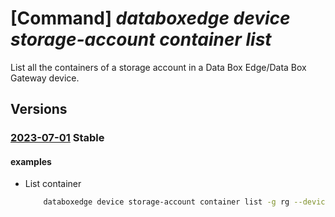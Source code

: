 # [Command] _databoxedge device storage-account container list_

List all the containers of a storage account in a Data Box Edge/Data Box Gateway device.

## Versions

### [2023-07-01](/Resources/mgmt-plane/L3N1YnNjcmlwdGlvbnMve30vcmVzb3VyY2Vncm91cHMve30vcHJvdmlkZXJzL21pY3Jvc29mdC5kYXRhYm94ZWRnZS9kYXRhYm94ZWRnZWRldmljZXMve30vc3RvcmFnZWFjY291bnRzL3t9L2NvbnRhaW5lcnM=/2023-07-01.xml) **Stable**

<!-- mgmt-plane /subscriptions/{}/resourcegroups/{}/providers/microsoft.databoxedge/databoxedgedevices/{}/storageaccounts/{}/containers 2023-07-01 -->

#### examples

- List container
    ```bash
        databoxedge device storage-account container list -g rg --device-name name --storage-account-name name
    ```
